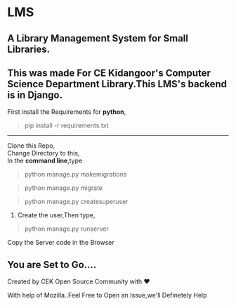 # LMS
## A Library Management System for Small Libraries.
This was made For CE Kidangoor's Computer Science Department Library.This LMS's backend is in Django.
-------------
First install the Requirements for **python**,

>pip install -r requirements.txt
----------  
Clone this Repo,  
Change Directory to this,  
In the **command line**,type  
>python manage.py makemigrations

>python manage.py migrate

>python manage.py createsuperuser  

1. Create the user,Then type,  

>python manage.py runserver   

Copy the Server code in the Browser
## You are Set to Go....

Created by CEK Open Source Community with :heart:   


With help of Mozilla..Feel Free to Open an Issue,we'll Definetely Help

